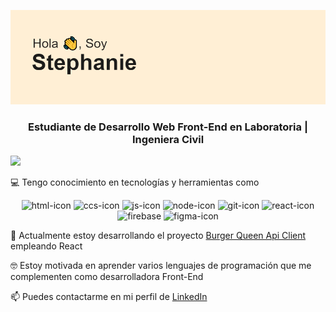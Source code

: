 ![](header.png)
<h3 align='center'> Estudiante de Desarrollo Web Front-End en Laboratoria | Ingeniera Civil </h3>

![](https://komarev.com/ghpvc/?username=smmu94&color=ff69b4)

💻 Tengo conocimiento en tecnologías y herramientas como 

<div align='center'>
<img src="https://user-images.githubusercontent.com/92060330/170595262-6438fe27-f85a-4643-ae5d-4bd085d49156.png" alt="html-icon" width=40px />
<img src="https://user-images.githubusercontent.com/92060330/170595448-c7456871-b33d-4cd6-ae19-9dcb995da0ab.png" alt="ccs-icon" width=40px />
<img src="https://user-images.githubusercontent.com/92060330/170598146-590237d7-6119-49e3-9aef-2e5c42ee7954.png" alt="js-icon" width=40px />
<img src="https://user-images.githubusercontent.com/92060330/170595546-75377da3-b631-4616-b2fc-f6100591d1f4.png" alt="node-icon" width=40px />
<img src="https://user-images.githubusercontent.com/92060330/170595581-106994c9-fa83-4ee0-8092-d1128d028fa1.png" alt="git-icon" width=40px />
<img src="https://user-images.githubusercontent.com/92060330/170595698-76272605-9c2b-43c0-915c-95efb5005393.png" alt="react-icon" width=40px />
<img src="https://user-images.githubusercontent.com/92060330/170595813-b542755f-b6d5-4a8a-b79f-d4e0030f0bb5.png" alt="firebase" width=40px />
<img src="https://user-images.githubusercontent.com/92060330/170595857-f6687615-1815-4cfe-9595-f23cd7c8124a.png" alt="figma-icon" width=40px />
</div>


🍔 Actualmente estoy desarrollando el proyecto [Burger Queen Api Client](https://github.com/smmu94/BOG004-burger-queen-api-client) empleando React 

🤓 Estoy motivada en aprender varios lenguajes de programación que me complementen como desarrolladora Front-End

📫 Puedes contactarme en mi perfil de [LinkedIn](https://www.linkedin.com/in/stephaniemoralesu/)





<!--
**smmu94/smmu94** is a ✨ _special_ ✨ repository because its `README.md` (this file) appears on your GitHub profile.

Here are some ideas to get you started:


- 🌱 I’m currently learning ...
- 👯 I’m looking to collaborate on ...
- 🤔 I’m looking for help with ...
- 💬 Ask me about ...
-  How to reach me: ...
- 😄 Pronouns: ...
- ⚡ Fun fact: ...
-->











